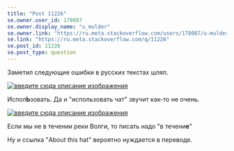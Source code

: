 ```yaml
---
title: "Post 11226"
se.owner.user_id: 178087
se.owner.display_name: "u_mulder"
se.owner.link: "https://ru.meta.stackoverflow.com/users/178087/u-mulder"
se.link: "https://ru.meta.stackoverflow.com/q/11226"
se.post_id: 11226
se.post_type: question
---
```

<p>Заметил следующие ошибки в русских текстах шляп.</p>
<p><a href="https://i.stack.imgur.com/aMRTj.png" rel="nofollow noreferrer"><img src="https://i.stack.imgur.com/aMRTj.png" alt="введите сюда описание изображения" /></a></p>
<p>Испол<strong>Ь</strong>зовать. Да и &quot;использовать чат&quot; звучит как-то не очень.</p>
<p><a href="https://i.stack.imgur.com/SMMOt.png" rel="nofollow noreferrer"><img src="https://i.stack.imgur.com/SMMOt.png" alt="введите сюда описание изображения" /></a></p>
<p>Если мы не в течении реки Волги, то писать надо &quot;в течени<strong>е</strong>&quot;</p>
<p>Ну и ссылка &quot;About this hat&quot; вероятно нуждается в переводе.</p>
